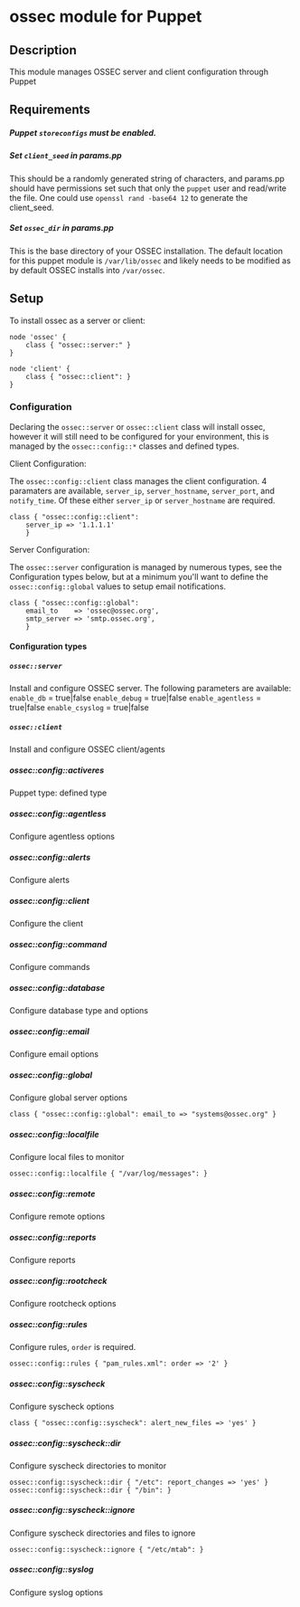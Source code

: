 # ossec module for Puppet

## Description

This module manages OSSEC server and client configuration through Puppet

## Requirements

##### Puppet `storeconfigs` must be enabled.

##### Set `client_seed` in params.pp

This should be a randomly generated string of characters, and params.pp should
have permissions set such that only the `puppet` user and read/write the file.
One could use `openssl rand -base64 12` to generate the client_seed.

##### Set `ossec_dir` in params.pp

This is the base directory of your OSSEC installation. The default location for this
puppet module is `/var/lib/ossec` and likely needs to be modified as by default OSSEC
installs into `/var/ossec`.

## Setup

To install ossec as a server or client:
```
node 'ossec' {
    class { "ossec::server:" }
}

node 'client' {
    class { "ossec::client": }
}
```

### Configuration

Declaring the `ossec::server` or `ossec::client` class will install ossec, however
it will still need to be configured for your environment, this is managed by
the `ossec::config::*` classes and defined types.

Client Configuration:

The `ossec::config::client` class manages the client configuration. 4 paramaters
are available, `server_ip`, `server_hostname`, `server_port`, and `notify_time`.
Of these either `server_ip` or `server_hostname` are required.

```
class { "ossec::config::client":
    server_ip => '1.1.1.1'
    }
```

Server Configuration:

The `ossec::server` configuration is managed by numerous types, see the
Configuration types below, but at a minimum you'll want to define the
`ossec::config::global` values to setup email notifications.

```
class { "ossec::config::global":
    email_to    => 'ossec@ossec.org',
    smtp_server => 'smtp.ossec.org',
    }
```

#### Configuration types

##### `ossec::server`
Install and configure OSSEC server. The following parameters are available:
`enable_db` = true|false
`enable_debug` = true|false
`enable_agentless` = true|false
`enable_csyslog` = true|false

##### `ossec::client`
Install and configure OSSEC client/agents
 
##### ossec::config::activeres 
 Puppet type: defined type

##### ossec::config::agentless 
Configure agentless options

##### ossec::config::alerts 
Configure alerts

##### ossec::config::client 
Configure the client

##### ossec::config::command 
Configure commands

##### ossec::config::database 
Configure database type and options

##### ossec::config::email
Configure email options

##### ossec::config::global 
Configure global server options

    class { "ossec::config::global": email_to => "systems@ossec.org" }

##### ossec::config::localfile 
Configure local files to monitor

    ossec::config::localfile { "/var/log/messages": }

##### ossec::config::remote 
Configure remote options

##### ossec::config::reports 
Configure reports

##### ossec::config::rootcheck
Configure rootcheck options

##### ossec::config::rules 
Configure rules, `order` is required.

    ossec::config::rules { "pam_rules.xml": order => '2' }

##### ossec::config::syscheck 
Configure syscheck options

    class { "ossec::config::syscheck": alert_new_files => 'yes' }

##### ossec::config::syscheck::dir
Configure syscheck directories to monitor

    ossec::config::syscheck::dir { "/etc": report_changes => 'yes' }
    ossec::config::syscheck::dir { "/bin": }

##### ossec::config::syscheck::ignore
Configure syscheck directories and files to ignore

    ossec::config::syscheck::ignore { "/etc/mtab": }

##### ossec::config::syslog 
Configure syslog options







